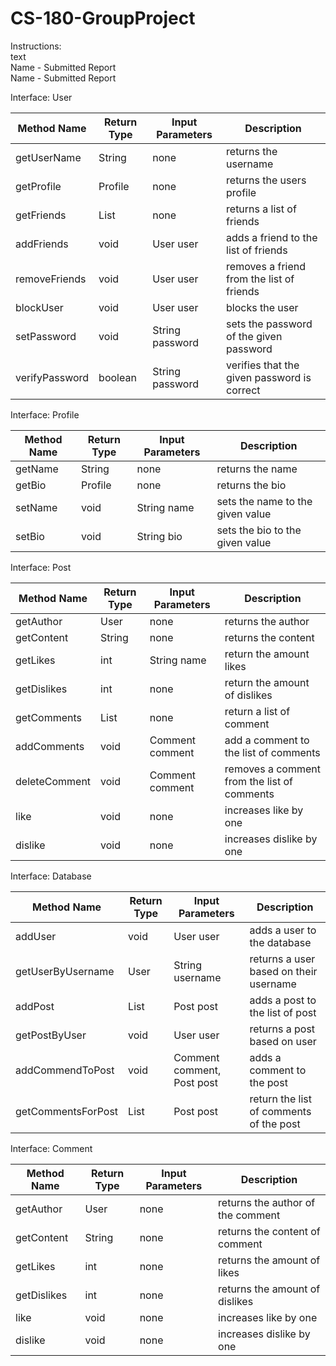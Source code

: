 # CS-180-GroupProject

Instructions: <br>
text <br>
Name - Submitted Report <br> 
Name - Submitted Report <br>

Interface: User

| Method Name    | Return Type | Input Parameters | Description                                  |
|----------------|-------------|------------------|----------------------------------------------|
| getUserName    | String      | none             | returns the username                         |
| getProfile     | Profile     | none             | returns the users profile                    |
| getFriends     | List<User>  | none             | returns a list of friends                    |
| addFriends     | void        | User user        | adds a friend to the list of friends         |
| removeFriends  | void        | User user        | removes a friend from the list of friends    |
| blockUser      | void        | User user        | blocks the user                              |
| setPassword    | void        | String password  | sets the password of the given password      |
| verifyPassword | boolean     | String password  | verifies that the given password is correct  |

Interface: Profile

| Method Name    | Return Type | Input Parameters | Description                                  |
|----------------|-------------|------------------|----------------------------------------------|
| getName        | String      | none             | returns the name                             |
| getBio         | Profile     | none             | returns the bio                              |
| setName        | void        | String name      | sets the name to the given value             |
| setBio         | void        | String bio       | sets the bio to the given value              |

Interface: Post

| Method Name   | Return Type   | Input Parameters | Description                                 |
|---------------|---------------|------------------|---------------------------------------------|
| getAuthor     | User          | none             | returns the author                          |
| getContent    | String        | none             | returns the content                         |
| getLikes      | int           | String name      | return the amount likes                     |
| getDislikes   | int           | none             | return the amount of dislikes               |
| getComments   | List<Comment> | none             | return a list of comment                    |
| addComments   | void          | Comment comment  | add a comment to the list of comments       |
| deleteComment | void          | Comment comment  | removes a comment from the list of comments |
| like          | void          | none             | increases like by one                       |
| dislike       | void          | none             | increases dislike by one                    |

Interface: Database

| Method Name        | Return Type   | Input Parameters           | Description                             |
|--------------------|---------------|----------------------------|-----------------------------------------|
| addUser            | void          | User user                  | adds a user to the database             |
| getUserByUsername  | User          | String username            | returns a user based on their username  |
| addPost            | List<Post>    | Post post                  | adds a post to the list of post         |
| getPostByUser      | void          | User user                  | returns a post based on user            |
| addCommendToPost   | void          | Comment comment, Post post | adds a comment to the post              |
| getCommentsForPost | List<Comment> | Post post                  | return the list of comments of the post |

Interface: Comment

| Method Name | Return Type | Input Parameters | Description                       |
|-------------|-------------|------------------|-----------------------------------|
| getAuthor   | User        | none             | returns the author of the comment |
| getContent  | String      | none             | returns the content of comment    |
| getLikes    | int         | none             | returns the amount of likes       |
| getDislikes | int         | none             | returns the amount of dislikes    |
| like        | void        | none             | increases like by one             |
| dislike     | void        | none             | increases dislike by one          |
